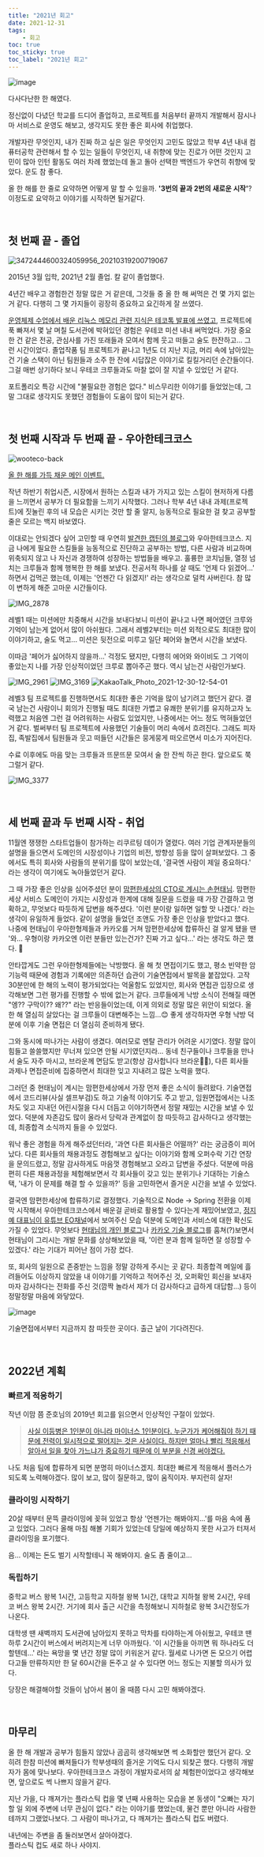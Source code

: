 ```yaml
---
title: "2021년 회고"
date: 2021-12-31
tags:
    - 회고
toc: true
toc_sticky: true
toc_label: "2021년 회고"
---
```


![image](https://user-images.githubusercontent.com/37354145/147808271-78e37ebf-9109-4614-bf77-6b2805cc29de.png)

다사다난한 한 해였다.

정신없이 다녔던 학교를 드디어 졸업하고,
프로젝트를 처음부터 끝까지 개발해서 잠시나마 서비스로 운영도 해보고,
생각지도 못한 좋은 회사에 취업했다.

개발자란 무엇인지, 내가 진짜 하고 싶은 일은 무엇인지 고민도 많았고
학부 4년 내내 컴퓨터공학 관련해서 할 수 있는 일들이 무엇인지,
내 취향에 맞는 진로가 어떤 것인지 고민이 많아 인턴 활동도 여러 차례 했었는데
돌고 돌아 선택한 백엔드가 우연히 취향에 맞았다. 운도 참 좋다.

올 한 해를 한 줄로 요약하면 어떻게 말 할 수 있을까.
**'3번의 끝과 2번의 새로운 시작'**? 
이정도로 요약하고 이야기를 시작하면 될거같다.

<br>

## 첫 번째 끝 - 졸업
![3472444600324059956_20210319200719067](https://user-images.githubusercontent.com/37354145/147718372-f9058051-998f-425e-a748-9b45c585b7e8.JPEG)

2015년 3월 입학, 2021년 2월 졸업. 칼 같이 졸업했다.

4년간 배우고 경험한건 정말 많은 거 같은데,
그것들 중 올 한 해 써먹은 건 몇 가지 없는 거 같다.
다행히 그 몇 가지들이 굉장히 중요하고 요긴하게 잘 쓰였다.

[운영체제 수업에서 배운 리눅스 메모리 관련 지식은 테코톡 발표에 쓰였고](https://youtu.be/qxmdX449z1U),
프로젝트에 푹 빠져서 몇 날 며칠 도서관에 박혀있던 경험은 우테코 미션 내내 써먹었다.
가장 중요한 건 같은 전공, 관심사를 가진 또래들과 모여서
함께 웃고 떠들고 술도 한잔하고... 그런 시간이었다.
졸업작품 팀 프로젝트가 끝나고 1년도 더 지난 지금,
머리 속에 남아있는 건 기술 스택이 아닌
팀원들과 소주 한 잔에 시답잖은 이야기로 킬킬거리던 순간들이다. 
그걸 매번 상기하다 보니 우테코 크루들과도 마찰 없이 잘 지낼 수 있었던 거 같다.

포트폴리오 특강 시간에 "불필요한 경험은 없다." 비스무리한 이야기를 들었었는데,
그 말 그대로 생각지도 못했던 경험들이 도움이 많이 되는거 같다.

<br>

## 첫 번째 시작과 두 번째 끝 - 우아한테크코스
![wooteco-back](https://user-images.githubusercontent.com/37354145/147718386-026612b3-fc3f-4106-b1bd-6b3be67b99f5.jpeg)

[올 한 해를 가득 채운 메인 이벤트.](https://github.com/Hyeon9mak/woowacourse-projects)

작년 하반기 취업시즌, 시장에서 원하는 스킬과 
내가 가지고 있는 스킬이 현저하게 다름을 느끼면서
공부가 더 필요함을 느끼기 시작했다.
그러나 학부 4년 내내 과제(프로젝트)에 짓눌린 후의 내 모습은
시키는 것만 할 줄 알지, 능동적으로 필요한 걸 찾고 공부할 줄은 모르는 
백지 바보였다.

이대로는 안되겠다 싶어 고민할 때 우연히 [발견한 캡틴의 블로그](https://brunch.co.kr/@javajigi#articles)와 우아한테크코스.
지금 나에게 필요한 스킬들을 능동적으로 진단하고 공부하는 방법,
다른 사람과 비교하며 위축되지 않고 나 자신과 경쟁하여 성장하는 방법들을 배우고. 
훌륭한 코치님들, 열정 넘치는 크루들과 함께 행복한 한 해를 보냈다.
전공서적 하나를 살 때도 '언제 다 읽겠어...' 하면서 겁먹곤 했는데, 
이제는 '언젠간 다 읽겠지!' 라는 생각으로 덜컥 사버린다.
참 많이 변하게 해준 고마운 시간들이다.

![IMG_2878](https://user-images.githubusercontent.com/37354145/147718377-93faa64c-bff9-42f3-8684-470fb23e8b8f.JPG)

레벨1 때는 미션에만 치중해서 시간을 보내다보니
미션이 끝나고 나면 페어였던 크루와 기억이 남는게 없어서 많이 아쉬웠다.
그래서 레벨2부터는 미션 외적으로도 최대한 많이 이야기하고, 술도 먹고...
미션은 뒷전으로 미루고 일단 페어와 놀면서 시간을 보냈다.

이따금 '페어가 싫어하지 않을까...' 걱정도 됐지만, 다행히 에어와 와이비도 그 기억이 좋았는지 나를 가장 인상적이었던 크루로 뽑아주곤 했다.
역시 남는건 사람인가보다.

![IMG_2961](https://user-images.githubusercontent.com/37354145/147718379-52c93cc1-c08b-4824-bb2a-eae3cd698bc4.JPG)
![IMG_3169](https://user-images.githubusercontent.com/37354145/147718382-a70b36e6-82ce-428f-bb92-b2ec69ae437d.JPG)
![KakaoTalk_Photo_2021-12-30-12-54-01](https://user-images.githubusercontent.com/37354145/147720425-bdee063b-8b78-4f4f-9559-b6009764a417.jpeg)

레벨3 팀 프로젝트를 진행하면서도 최대한 좋은 기억을 많이 남기려고 했던거 같다.
결국 남는건 사람이니 회의가 진행될 때도 최대한 가볍고 유쾌한 분위기를 유지하고자 노력했고
처음엔 그런 걸 어려워하는 사람도 있었지만, 나중에서는 어느 정도 먹혀들었던거 같다.
벌써부터 팀 프로젝트에 사용했던 기술들이 머리 속에서 흐려진다.
그래도 피자집, 족발집에서 팀원들과 웃고 떠들던 시간들은 뭉게뭉게 떠오르면서 미소가 지어진다.

수료 이후에도 마음 맞는 크루들과 뜨문뜨문 모여서 술 한 잔씩 하곤 한다.
앞으로도 쭉 그럴거 같다.

![IMG_3377](https://user-images.githubusercontent.com/37354145/147718383-e16ae0bc-1ba7-469f-aab1-e45fd88df254.JPG)

<br>

## 세 번째 끝과 두 번째 시작 - 취업
11월엔 쟁쟁한 스타트업들이 참가하는 리쿠르팅 데이가 열렸다.
여러 기업 관계자분들의 설명을 들으면서 도메인의 시장성이나 
기업의 비전, 방향성 등을 많이 살펴보았다. 
그 중에서도 특히 회사와 사람들의 분위기를 많이 보았는데,
'결국엔 사람이 제일 중요하다.' 라는 생각이 여기에도 녹아들었던거 같다.

그 때 가장 좋은 인상을 심어주셨던 분이 [맘편한세상의 CTO로 계시는 손현태님](https://www.linkedin.com/in/anyjava/?originalSubdomain=kr). 
맘편한세상 서비스 도메인이 가지는 시장성과 한계에 대해 질문을 드렸을 때 
가장 간결하고 명확하고, 무엇보다 따듯하게 답변을 해주셨다.
'이런 분이랑 일하면 일할 맛 나겠다.' 라는 생각이 유일하게 들었다.
같이 설명을 들었던 조앤도 가장 좋은 인상을 받았다고 했다.
나중에 현태님이 우아한형제들과 카카오를 거쳐 맘편한세상에 합류하신 걸 알게 됐을 땐 
'와... 우형이랑 카카오엔 이런 분들만 있는건가? 진짜 가고 싶다...' 라는 생각도 하곤 했다. 🤣

안타깝게도 그런 우아한형제들에는 낙방했다.
올 해 첫 면접이기도 했고, 
평소 빈약한 암기능력 때문에 경험과 기록에만 의존하던 습관이
기술면접에서 발목을 붙잡았다.
고작 30분만에 한 해의 노력이 평가되었다는 억울함도 있었지만,
회사와 면접관 입장으로 생각해보면 그런 평가를 진행할 수 밖에 없는거 같다.
크루들에게 낙방 소식이 전해질 때면 "엥?? 구막이?? 왜??" 라는 반응들이었는데,
이게 의외로 정말 많은 위안이 되었다. 올 한 해 열심히 살았다는 걸 크루들이 대변해주는 느낌...😊 
좋게 생각하자면 우형 낙방 덕분에 이후 기술 면접은 더 열심히 준비하게 됐다.

그와 동시에 떠나가는 사람이 생겼다. 여러모로 멘탈 관리가 어려운 시기였다.
정말 많이 힘들고 쓸쓸했지만 무너져 있으면 안될 시기였던지라... 
동네 친구들이나 크루들을 만나서 술도 자주 마시고, 
브라운께 면담도 받고(항상 감사합니다 브라운🙇‍♂️),
다른 회사들 과제나 면접준비에 집중하면서 최대한 잊고 지내려고 많은 노력을 했다.

그러던 중 현태님이 계시는 맘편한세상에서 가장 먼저 좋은 소식이 들려왔다.
기술면접에서 코드리뷰(사실 셀프부검)도 하고 기술적 이야기도 주고 받고,
임원면접에서는 나조차도 잊고 지내던 어린시절을 다시 더듬고 이야기하면서
정말 재밌는 시간을 보낼 수 있었다.
덕분에 자존감도 많이 올라서 당락과 관계없이 참 따듯하고 감사하다고 생각했는데, 
최종합격 소식까지 들을 수 있었다.

워낙 좋은 경험을 하게 해주셨던터라, '과연 다른 회사들은 어떨까?' 라는 궁금증이 피어났다. 다른 회사들의 채용과정도 경험해보고 싶다는 이야기와 함께 오퍼수락 기간 연장을 문의드렸고, 정말 감사하게도 마음껏 경험해보고 오라고 답변을 주셨다.
덕분에 마음 편히 다른 채용과정을 체험해보면서 각 회사들이 갖고 있는 분위기나 
기대하는 기술스택, '내가 이 문제를 해결 할 수 있을까?' 등을 고민하면서 즐거운 시간을 보낼 수 있었다. 

결국엔 맘편한세상에 합류하기로 결정했다. 기술적으로 Node -> Spring 전환을 
이제 막 시작해서 우아한테크코스에서 배운걸 곧바로 활용할 수 있다는게 재밌어보였고, 
[정지예 대표님이 유튜브 EO채널](https://youtu.be/JbkIaUkYrGI)에서 
보여주신 모습 덕분에 도메인과 서비스에 대한 확신도 가질 수 있었다. 
무엇보다 [현태님의 개인 블로그](https://anyjava.tistory.com/127)나 [카카오 기술 블로그](https://tech.kakao.com/2021/07/05/openwork-cuddy/)를 훔쳐(?)보면서 
현태님이 그리시는 개발 문화를 상상해보았을 때, '이런 분과 함께 일하면 잘 성장할 수 있겠다.' 라는 기대가 피어난 점이 가장 컸다.

또, 회사의 일원으로 존중받는 느낌을 정말 강하게 주시는 곳 같다.
최종합격 메일에 흘려들어도 이상하지 않았을 내 이야기를 기억하고 적어주신 것,
오퍼확인 회신을 보내자마자 감사하다는 전화를 주신 것(깜짝 놀라서 제가 더 감사하다고 급하게 대답함...) 등이 정말정말 마음에 와닿았다.

![image](https://user-images.githubusercontent.com/37354145/147807619-d3741a04-de0f-4aeb-83b5-36e987f466df.png)

기술면접에서부터 지금까지 참 따듯한 곳이다. 출근 날이 기다려진다.

<br>

## 2022년 계획
### 빠르게 적응하기
작년 이맘 쯤 준호님의 2019년 회고를 읽으면서 인상적인 구절이 있었다.

> [사실 이등병은 1인분이 아니라 마이너스 1인분이다. 누군가가 케어해줘야 하기 때문에 전력이 일시적으로 떨어지는 것은 사실이다. 하지만 얼마나 빨리 적응해서 알아서 일을 찾아 가느냐가 중요하기 때문에 이 부분을 신경 써야겠다.](https://pjh3749.tistory.com/278)

나도 처음 팀에 합류하게 되면 분명히 마이너스겠지.
최대한 빠르게 적응해서 플러스가 되도록 노력해야겠다.
많이 보고, 많이 질문하고, 많이 움직이자. 부지런히 살자!

### 클라이밍 시작하기
20살 때부터 문뜩 클라이밍에 꽂혀 있었고
항상 '언젠가는 해봐야지...'를 마음 속에 품고 있었다.
그러다 올해 마침 해볼 기회가 있었는데
당일에 예상하지 못한 사고가 터져서 클라이밍을 포기했다.

음... 이제는 돈도 벌기 시작할테니 꼭 해봐야지. 술도 좀 줄이고...

### 독립하기
중학교 버스 왕복 1시간, 고등학교 지하철 왕복 1시간, 대학교 지하철 왕복 2시간,
우테코 버스 왕복 2시간. 거기에 회사 출근 시간을 측정해보니 지하철로 왕복 3시간정도가 나온다.

대학생 땐 새벽까지 도서관에 남아있지 못하고 막차를 타야하는게 아쉬웠고,
우테코 땐 하루 2시간이 버스에서 버려지는게 너무 아까웠다.
'이 시간들을 아끼면 뭐 하나라도 더 할텐데...' 라는 욕망을 몇 년간 정말 많이 키워온거 같다. 월세로 나가면 돈 모으기 어렵다고들 만류하지만 
한 달 60시간을 돈주고 살 수 있다면 어느 정도는 지불할 의사가 있다.

당장은 해결해야할 것들이 남아서 봄이 올 때쯤 다시 고민 해봐야겠다.

<br>

## 마무리
올 한 해 개발과 공부가 힘들지 않았나 곰곰히 생각해보면 썩 소화할만 했던거 같다. 
오히려 한참 미션에 빠져들다가 학부생때의 즐거운 기억도 다시 되찾곤 했다.
다행히 개발자가 몸에 맞나보다.
우아한테크코스 과정이 개발자로서의 삶 체험판이었다고 생각해보면,
앞으로도 썩 나쁘지 않을거 같다.

지난 가을, 다 깨져가는 플라스틱 컵을 몇 년째 사용하는 모습을 본 동생이
"오빠는 자기 할 일 외에 주변에 너무 관심이 없다." 라는 이야기를 했었는데,
물건 뿐만 아니라 사람한테까지 그랬었나보다.
그 사람이 떠나가고, 다 깨져가는 플라스틱 컵도 버렸다. 

내년에는 주변을 좀 둘러보면서 살아야겠다.  
플라스틱 컵도 새로 하나 사야지.
